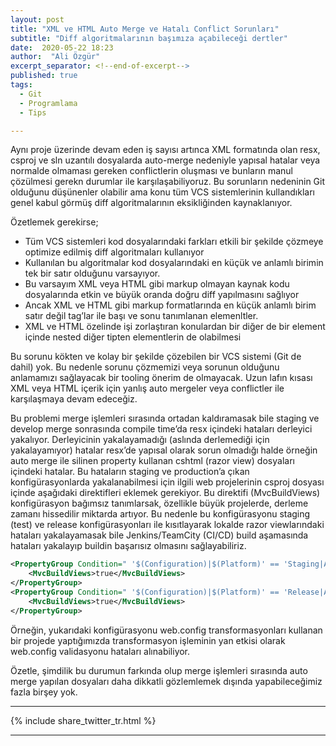 ```yaml
---
layout: post
title: "XML ve HTML Auto Merge ve Hatalı Conflict Sorunları"
subtitle: "Diff algoritmalarının başımıza açabileceği dertler"
date:  2020-05-22 18:23
author:  "Ali Özgür"
excerpt_separator: <!--end-of-excerpt-->
published: true
tags:
  - Git
  - Programlama
  - Tips

---
```


Aynı proje üzerinde devam eden iş sayısı artınca XML formatında olan resx, csproj ve sln uzantılı dosyalarda auto-merge nedeniyle yapısal hatalar
veya normalde olmaması gereken conflictlerin oluşması ve bunların manul çözülmesi gerekn durumlar ile karşılaşabiliyoruz.
Bu sorunların nedeninin Git olduğunu düşünenler olabilir ama konu tüm VCS sistemlerinin kullandıkları genel kabul görmüş diff algoritmalarının eksikliğinden kaynaklanıyor.

<!--end-of-excerpt-->


Özetlemek gerekirse;
* Tüm VCS sistemleri kod dosyalarındaki farkları etkili bir şekilde çözmeye optimize edilmiş diff algoritmaları kullanıyor
* Kullanılan bu algoritmalar kod dosyalarındaki en küçük ve anlamlı birimin tek bir satır olduğunu varsayıyor.
* Bu varsayım XML veya HTML gibi markup olmayan kaynak kodu dosyalarında etkin ve büyük oranda doğru diff yapılmasını sağlıyor
* Ancak XML ve HTML gibi markup formatlarında en küçük anlamlı birim satır değil tag’lar ile başı ve sonu tanımlanan elemenltler.
* XML ve HTML özelinde işi zorlaştıran konulardan bir diğer de bir element içinde nested diğer tipten elementlerin de olabilmesi

Bu sorunu kökten ve kolay bir şekilde çözebilen bir VCS sistemi (Git de dahil) yok. Bu nedenle sorunu çözmemizi veya sorunun olduğunu anlamamızı sağlayacak bir tooling önerim de olmayacak. Uzun lafın kısası XML veya HTML içerik için yanlış auto mergeler veya conflictler ile karşılaşmaya devam edeceğiz.

Bu problemi merge işlemleri sırasında ortadan kaldıramasak bile staging ve develop merge sonrasında compile time’da resx içindeki hataları derleyici yakalıyor. Derleyicinin yakalayamadığı (aslında derlemediği için yakalayamıyor) hatalar resx’de yapısal olarak sorun olmadığı halde örneğin auto merge ile silinen property kullanan cshtml (razor view) dosyaları içindeki hatalar. Bu hataların staging ve production’a çıkan konfigürasyonlarda yakalanabilmesi için ilgili web projelerinin csproj dosyası içinde aşağıdaki direktifleri eklemek gerekiyor. Bu direktifi (MvcBuildViews) konfigürasyon bağımsız tanımlarsak, özellikle büyük projelerde, derleme zamanı hissedilir miktarda artıyor. Bu nedenle bu konfigürasyonu staging (test) ve release konfigürasyonları ile kısıtlayarak lokalde razor viewlarındaki hataları yakalayamasak bile Jenkins/TeamCity (CI/CD) build aşamasında hataları yakalayıp buildin başarısız olmasını sağlayabiliriz.

```xml
<PropertyGroup Condition=" '$(Configuration)|$(Platform)' == 'Staging|AnyCPU' ">
    <MvcBuildViews>true</MvcBuildViews>
</PropertyGroup>
<PropertyGroup Condition=" '$(Configuration)|$(Platform)' == 'Release|AnyCPU' ">
    <MvcBuildViews>true</MvcBuildViews>
</PropertyGroup>
```

Örneğin, yukarıdaki konfigürasyonu web.config transformasyonları kullanan bir projede yaptığımızda transformasyon işleminin yan etkisi olarak web.config validasyonu hataları alınabiliyor.

Özetle, şimdilik bu durumun farkında olup merge işlemleri sırasında auto merge yapılan dosyaları daha dikkatli gözlemlemek dışında yapabileceğimiz fazla birşey yok.

***
{% include share_twitter_tr.html %}

***
